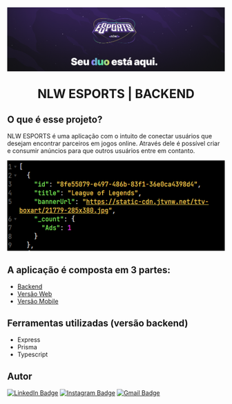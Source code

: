 <h1 align="center">
  <img src="./src/img/banner.png" />
  <p style="margin-top: 15px font-size: 32px font-weight: 900">NLW ESPORTS | BACKEND</p>
</h1>


<h2> O que é esse projeto? </h2>

<p> 
  NLW ESPORTS  é uma aplicação com o intuito de conectar usuários que 
  desejam encontrar parceiros em jogos online. Através dele é possível
  criar e consumir anúncios para que outros usuários entre em contanto.
</p>

<p align="center">
  <img src="./src/img/nlw-backend-example.png"  />
</p>


## A aplicação é composta em 3 partes:

- [Backend](https://github.com/Th-Fernandes/NLW-ESPORTS-BACKEND)
- [Versão Web](https://github.com/Th-Fernandes/NLW-ESPORTS-WEB)
- [Versão Mobile](https://github.com/Th-Fernandes/NLW-ESPORTS-MOBILE)
 
<div>
  <h2>Ferramentas utilizadas (versão backend)</h2>
  <ul>
    <li>Express</li>
    <li>Prisma</li>
    <li>Typescript</li>
  </ul>
</div>

## Autor


[![LinkedIn Badge](https://img.shields.io/badge/-@thiagofernandes.dev-FF084A?style=flat-square&labelColor=FF084A&logo=instagram&logoColor=white&link=https://www.linkedin.com/in/thiago-fernandes-front/)](https://www.linkedin.com/in/thiago-fernandes-front/)
[![Instagram Badge](https://img.shields.io/badge/-@thiagofernandes.dev-FF084A?style=flat-square&labelColor=FF084A&logo=instagram&logoColor=white&link=https://www.instagram.com/thiagofernades.dev/)](https://www.instagram.com/thiagofernades.dev/)
[![Gmail Badge](https://img.shields.io/badge/-thiagojfcarvalho@gmail.com-FF084A?style=flat-square&labelColor=FF084A&logo=gmail&logoColor=white&link=https://www.instagram.com/thiagofernades.dev/)](https://www.instagram.com/thiagofernades.dev/)

